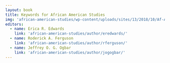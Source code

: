 ```yaml
---
layout: book
title: Keywords for African American Studies
img: 'african-american-studies/wp-content/uploads/sites/13/2018/10/Af-Am-thumbnail.jpg'
editors:
  - name: Erica R. Edwards
    link: 'african-american-studies/author/eredwards/'
  - name: Roderick A. Ferguson
    link: 'african-american-studies/author/rferguson/'
  - name: Jeffrey O. G. Ogbar
    link: 'african-american-studies/author/jogogbar/'
---
```

